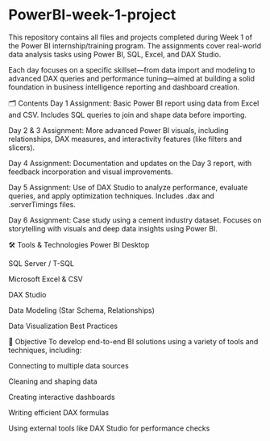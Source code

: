 # PowerBI-week-1-project
This repository contains all files and projects completed during Week 1 of the Power BI internship/training program. The assignments cover real-world data analysis tasks using Power BI, SQL, Excel, and DAX Studio.

Each day focuses on a specific skillset—from data import and modeling to advanced DAX queries and performance tuning—aimed at building a solid foundation in business intelligence reporting and dashboard creation.

🗂️ Contents
Day 1 Assignment:
Basic Power BI report using data from Excel and CSV. Includes SQL queries to join and shape data before importing.

Day 2 & 3 Assignment:
More advanced Power BI visuals, including relationships, DAX measures, and interactivity features (like filters and slicers).

Day 4 Assignment:
Documentation and updates on the Day 3 report, with feedback incorporation and visual improvements.

Day 5 Assignment:
Use of DAX Studio to analyze performance, evaluate queries, and apply optimization techniques. Includes .dax and .serverTimings files.

Day 6 Assignment:
Case study using a cement industry dataset. Focuses on storytelling with visuals and deep data insights using Power BI.

🛠 Tools & Technologies
Power BI Desktop

SQL Server / T-SQL

Microsoft Excel & CSV

DAX Studio

Data Modeling (Star Schema, Relationships)

Data Visualization Best Practices

📌 Objective
To develop end-to-end BI solutions using a variety of tools and techniques, including:

Connecting to multiple data sources

Cleaning and shaping data

Creating interactive dashboards

Writing efficient DAX formulas

Using external tools like DAX Studio for performance checks


